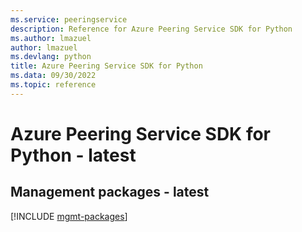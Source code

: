 ```yaml
---
ms.service: peeringservice
description: Reference for Azure Peering Service SDK for Python
ms.author: lmazuel
author: lmazuel
ms.devlang: python
title: Azure Peering Service SDK for Python
ms.data: 09/30/2022
ms.topic: reference
---
```

# Azure Peering Service SDK for Python - latest

## Management packages - latest
[!INCLUDE [mgmt-packages](peering-service-mgmt-index.md)]